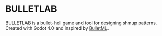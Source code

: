 # BULLETLAB

BULLETLAB is a bullet-hell game and tool for designing shmup patterns. Created with Godot 4.0 and inspired by [BulletML](http://www.asahi-net.or.jp/~cs8k-cyu/bulletml/index_e.html).
